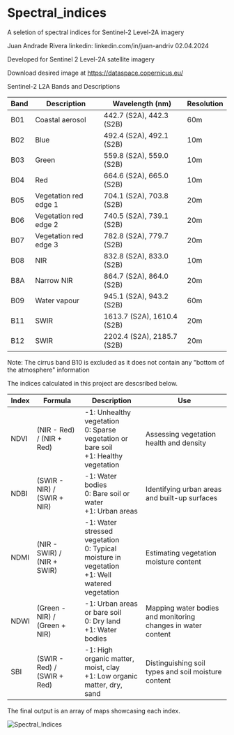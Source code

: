 # Spectral_indices
A seletion of spectral indices for Sentinel-2 Level-2A imagery

Juan Andrade Rivera
linkedin: linkedin.com/in/juan-andriv
02.04.2024

Developed for Sentinel 2 Level-2A satellite imagery

Download desired image at https://dataspace.copernicus.eu/

Sentinel-2 L2A Bands and Descriptions

| Band | Description                | Wavelength (nm)          | Resolution |
|---|------------|-----------|------|
| B01  | Coastal aerosol            | 442.7 (S2A), 442.3 (S2B) | 60m  |
| B02  | Blue                       | 492.4 (S2A), 492.1 (S2B) | 10m  |
| B03  | Green                      | 559.8 (S2A), 559.0 (S2B) | 10m  |
| B04  | Red                        | 664.6 (S2A), 665.0 (S2B) | 10m  |
| B05  | Vegetation red edge 1      | 704.1 (S2A), 703.8 (S2B) | 20m  |
| B06  | Vegetation red edge 2      | 740.5 (S2A), 739.1 (S2B) | 20m  |
| B07  | Vegetation red edge 3      | 782.8 (S2A), 779.7 (S2B) | 20m  |
| B08  | NIR                        | 832.8 (S2A), 833.0 (S2B) | 10m  |
| B8A  | Narrow NIR                 | 864.7 (S2A), 864.0 (S2B) | 20m  |
| B09  | Water vapour               | 945.1 (S2A), 943.2 (S2B) | 60m  |
| B11  | SWIR                       | 1613.7 (S2A), 1610.4 (S2B)| 20m |
| B12  | SWIR                       | 2202.4 (S2A), 2185.7 (S2B)| 20m |

Note: The cirrus band B10 is excluded as it does not contain any "bottom of the atmosphere" information

The indices calculated in this project are descsribed below.

| Index | Formula                        | Description                                                                               | Use                                                     |
|-------|--------------------------------|-------------------------------------------------------------------------------------------|---------------------------------------------------------|
| NDVI  | (NIR - Red) / (NIR + Red)      | -1: Unhealthy vegetation <br> 0: Sparse vegetation or bare soil <br> +1: Healthy vegetation | Assessing vegetation health and density                  |
| NDBI  | (SWIR - NIR) / (SWIR + NIR)    | -1: Water bodies <br> 0: Bare soil or water <br> +1: Urban areas                           | Identifying urban areas and built-up surfaces            |
| NDMI  | (NIR - SWIR) / (NIR + SWIR)    | -1: Water stressed vegetation <br> 0: Typical moisture in vegetation <br> +1: Well watered vegetation | Estimating vegetation moisture content               |
| NDWI  | (Green - NIR) / (Green + NIR)  | -1: Urban areas or bare soil <br> 0: Dry land <br> +1: Water bodies                         | Mapping water bodies and monitoring changes in water content |
| SBI   | (SWIR - Red) / (SWIR + Red)    | -1: High organic matter, moist, clay <br> +1: Low organic matter, dry, sand                 | Distinguishing soil types and soil moisture content      |


The final output is an array of maps showcasing each index.

![Spectral_Indices](https://github.com/juan-andriv/Spectral_indices/assets/163057641/434c7893-11dd-4ec2-9a81-551ec68c2936)





